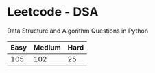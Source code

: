 # Leetcode - DSA

Data Structure and Algorithm Questions in Python

| Easy   |  Medium  | Hard |
|--------|----------|------|
|   105  |    102   |  25  |
